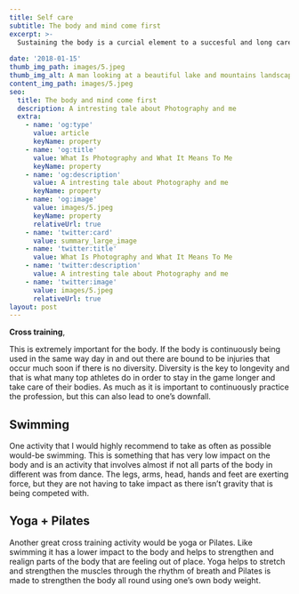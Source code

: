 ```yaml
---
title: Self care
subtitle: The body and mind come first 
excerpt: >-
  Sustaining the body is a curcial element to a succesful and long career. A career resents on how well and much a person invests into self care. The body is what allows us to move within our space and if it isn't taken care of it won't support us in return.
  
date: '2018-01-15'
thumb_img_path: images/5.jpeg
thumb_img_alt: A man looking at a beautiful lake and mountains landscape in Switzerland
content_img_path: images/5.jpeg
seo:
  title: The body and mind come first
  description: A intresting tale about Photography and me
  extra:
    - name: 'og:type'
      value: article
      keyName: property
    - name: 'og:title'
      value: What Is Photography and What It Means To Me
      keyName: property
    - name: 'og:description'
      value: A intresting tale about Photography and me
      keyName: property
    - name: 'og:image'
      value: images/5.jpeg
      keyName: property
      relativeUrl: true
    - name: 'twitter:card'
      value: summary_large_image
    - name: 'twitter:title'
      value: What Is Photography and What It Means To Me
    - name: 'twitter:description'
      value: A intresting tale about Photography and me
    - name: 'twitter:image'
      value: images/5.jpeg
      relativeUrl: true
layout: post
---
```


**Cross training**, 
 
This is extremely important for the body. If the body is continuously being used in the same way day in and out there are bound to be injuries that occur much soon if there is no diversity. Diversity is the key to longevity and that is what many top athletes do in order to stay in the game longer and take care of their bodies. As much as it is important to continuously practice the profession, but this can also lead to one’s downfall.

## Swimming 

One activity that I would highly recommend to take as often as possible would-be swimming. This is something that has very low impact on the body and is an activity that involves almost if not all parts of the body in different was from dance. The legs, arms, head, hands and feet are exerting force, but they are not having to take impact as there isn’t gravity that is being competed with. 

## Yoga + Pilates

Another great cross training activity would be yoga or Pilates. Like swimming it has a lower impact to the body and helps to strengthen and realign parts of the body that are feeling out of place. Yoga helps to stretch and strengthen the muscles through the rhythm of breath and Pilates is made to strengthen the body all round using one’s own body weight. 
